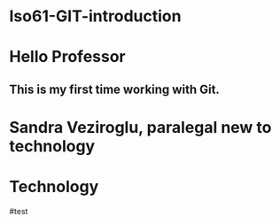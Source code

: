 # Iso61-GIT-introduction
# Hello Professor 
## This is my first time working with Git.
# Sandra Veziroglu, paralegal new to technology
# Technology
#test 
